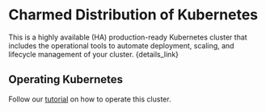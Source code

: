 # Charmed Distribution of Kubernetes

This is a highly available (HA) production-ready Kubernetes cluster that includes
the operational tools to automate deployment, scaling, and lifecycle management
of your cluster. {details_link}

## Operating Kubernetes

Follow our [tutorial](https://tutorials.ubuntu.com/tutorial/get-started-canonical-kubernetes#2)
on how to operate this cluster.


